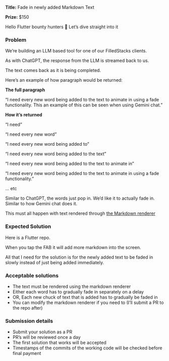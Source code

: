 **Title:** Fade in newly added Markdown Text

**Prize:** $150

Hello Flutter bounty hunters 🚀 Let’s dive straight into it

### Problem

We’re building an LLM based tool for one of our FilledStacks clients. 

As with ChatGPT, the response from the LLM is streamed back to us. 

The text comes back as it is being completed. 

Here’s an example of how paragraph would be returned:

**The full paragraph**

“I need every new word being added to the text to animate in using a fade functionality. This an example of this can be seen when using Gemini chat.”

**How it’s returned**

“I need”

“I need every new word”

“I need every new word being added to”

“I need every new word being added to the text”

“I need every new word being added to the text to animate in”

“I need every new word being added to the text to animate in using a fade functionality.”

… etc

Similar to ChatGPT, the words just pop in. We’d like it to actually fade in. Similar to how Gemini chat does it.

This must all happen with text rendered through [the Markdown renderer](https://pub.dev/packages/flutter_markdown_selectionarea)

### Expected Solution

Here is a Flutter repo. 

When you tap the FAB it will add more markdown into the screen.

All that I need for the solution is for the newly added text to be faded in slowly instead of just being added immediately.

### Acceptable solutions

- The text must be rendered using the markdown renderer
- Either each word has to gradually fade in separately on a delay
- OR, Each new chuck of text that is added has to gradually be faded in
- You can modify the markdown renderer if you need to (I’ll submit a PR to the repo after)

### Submission details

- Submit your solution as a PR
- PR’s will be reviewed once a day
- The first solution that works will be accepted
- Timestamps of the commits of the working code will be checked before final payment